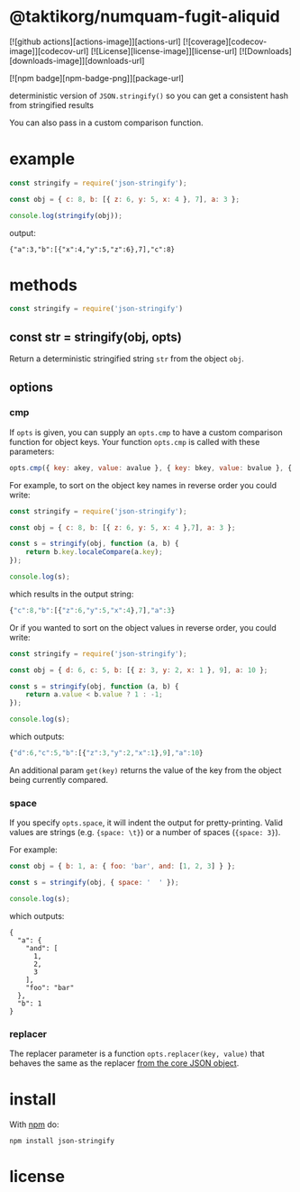# @taktikorg/numquam-fugit-aliquid

[![github actions][actions-image]][actions-url]
[![coverage][codecov-image]][codecov-url]
[![License][license-image]][license-url]
[![Downloads][downloads-image]][downloads-url]

[![npm badge][npm-badge-png]][package-url]

deterministic version of `JSON.stringify()` so you can get a consistent hash from stringified results

You can also pass in a custom comparison function.

# example

``` js
const stringify = require('json-stringify');

const obj = { c: 8, b: [{ z: 6, y: 5, x: 4 }, 7], a: 3 };

console.log(stringify(obj));
```

output:

```
{"a":3,"b":[{"x":4,"y":5,"z":6},7],"c":8}
```

# methods

``` js
const stringify = require('json-stringify')
```

<a id="var-str--stringifyobj-opts"></a>
## const str = stringify(obj, opts)

Return a deterministic stringified string `str` from the object `obj`.

## options

### cmp

If `opts` is given, you can supply an `opts.cmp` to have a custom comparison function for object keys.
Your function `opts.cmp` is called with these parameters:

``` js
opts.cmp({ key: akey, value: avalue }, { key: bkey, value: bvalue }, { get(key): value })
```

For example, to sort on the object key names in reverse order you could write:

``` js
const stringify = require('json-stringify');

const obj = { c: 8, b: [{ z: 6, y: 5, x: 4 },7], a: 3 };

const s = stringify(obj, function (a, b) {
	return b.key.localeCompare(a.key);
});

console.log(s);
```

which results in the output string:

``` js
{"c":8,"b":[{"z":6,"y":5,"x":4},7],"a":3}
```

Or if you wanted to sort on the object values in reverse order, you could write:

``` js
const stringify = require('json-stringify');

const obj = { d: 6, c: 5, b: [{ z: 3, y: 2, x: 1 }, 9], a: 10 };

const s = stringify(obj, function (a, b) {
	return a.value < b.value ? 1 : -1;
});

console.log(s);
```

which outputs:

``` js
{"d":6,"c":5,"b":[{"z":3,"y":2,"x":1},9],"a":10}
```

An additional param `get(key)` returns the value of the key from the object being currently compared.

### space

If you specify `opts.space`, it will indent the output for pretty-printing.
Valid values are strings (e.g. `{space: \t}`) or a number of spaces
(`{space: 3}`).

For example:

```js
const obj = { b: 1, a: { foo: 'bar', and: [1, 2, 3] } };

const s = stringify(obj, { space: '  ' });

console.log(s);
```

which outputs:

```
{
  "a": {
    "and": [
      1,
      2,
      3
    ],
    "foo": "bar"
  },
  "b": 1
}
```

### replacer

The replacer parameter is a function `opts.replacer(key, value)` that behaves the same as the replacer
[from the core JSON object](https://developer.mozilla.org/en-US/docs/Web/JavaScript/Guide/Using_native_JSON#The_replacer_parameter).

# install

With [npm](https://npmjs.org) do:

```
npm install json-stringify
```

# license
